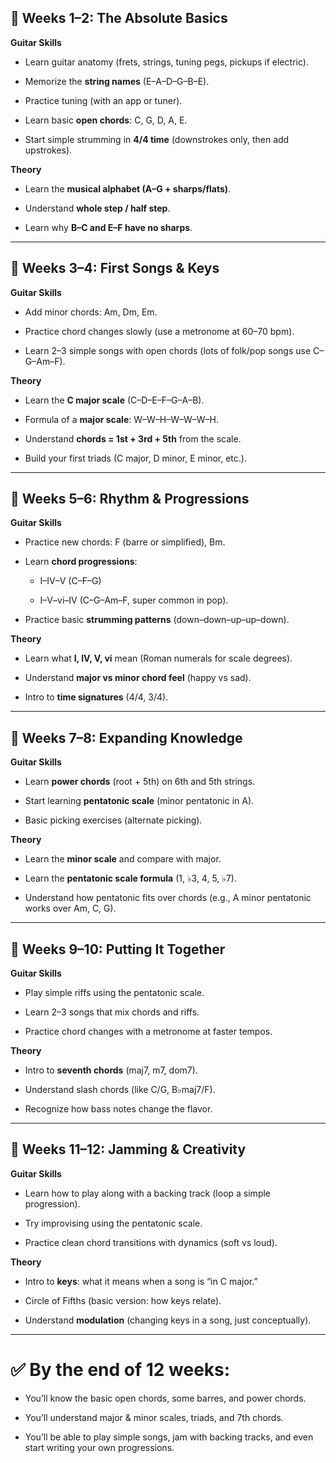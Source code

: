 ## 📅 Weeks 1–2: The Absolute Basics

**Guitar Skills**

- Learn guitar anatomy (frets, strings, tuning pegs, pickups if electric).
    
- Memorize the **string names** (E–A–D–G–B–E).
    
- Practice tuning (with an app or tuner).
    
- Learn basic **open chords**: C, G, D, A, E.
    
- Start simple strumming in **4/4 time** (downstrokes only, then add upstrokes).
    

**Theory**

- Learn the **musical alphabet (A–G + sharps/flats)**.
    
- Understand **whole step / half step**.
    
- Learn why **B–C and E–F have no sharps**.
    

---

## 📅 Weeks 3–4: First Songs & Keys

**Guitar Skills**

- Add minor chords: Am, Dm, Em.
    
- Practice chord changes slowly (use a metronome at 60–70 bpm).
    
- Learn 2–3 simple songs with open chords (lots of folk/pop songs use C–G–Am–F).
    

**Theory**

- Learn the **C major scale** (C–D–E–F–G–A–B).
    
- Formula of a **major scale**: W–W–H–W–W–W–H.
    
- Understand **chords = 1st + 3rd + 5th** from the scale.
    
- Build your first triads (C major, D minor, E minor, etc.).
    

---

## 📅 Weeks 5–6: Rhythm & Progressions

**Guitar Skills**

- Practice new chords: F (barre or simplified), Bm.
    
- Learn **chord progressions**:
    
    - I–IV–V (C–F–G)
        
    - I–V–vi–IV (C–G–Am–F, super common in pop).
        
- Practice basic **strumming patterns** (down–down–up–up–down).
    

**Theory**

- Learn what **I, IV, V, vi** mean (Roman numerals for scale degrees).
    
- Understand **major vs minor chord feel** (happy vs sad).
    
- Intro to **time signatures** (4/4, 3/4).
    

---

## 📅 Weeks 7–8: Expanding Knowledge

**Guitar Skills**

- Learn **power chords** (root + 5th) on 6th and 5th strings.
    
- Start learning **pentatonic scale** (minor pentatonic in A).
    
- Basic picking exercises (alternate picking).
    

**Theory**

- Learn the **minor scale** and compare with major.
    
- Learn the **pentatonic scale formula** (1, ♭3, 4, 5, ♭7).
    
- Understand how pentatonic fits over chords (e.g., A minor pentatonic works over Am, C, G).
    

---

## 📅 Weeks 9–10: Putting It Together

**Guitar Skills**

- Play simple riffs using the pentatonic scale.
    
- Learn 2–3 songs that mix chords and riffs.
    
- Practice chord changes with a metronome at faster tempos.
    

**Theory**

- Intro to **seventh chords** (maj7, m7, dom7).
    
- Understand slash chords (like C/G, B♭maj7/F).
    
- Recognize how bass notes change the flavor.
    

---

## 📅 Weeks 11–12: Jamming & Creativity

**Guitar Skills**

- Learn how to play along with a backing track (loop a simple progression).
    
- Try improvising using the pentatonic scale.
    
- Practice clean chord transitions with dynamics (soft vs loud).
    

**Theory**

- Intro to **keys**: what it means when a song is “in C major.”
    
- Circle of Fifths (basic version: how keys relate).
    
- Understand **modulation** (changing keys in a song, just conceptually).
    

---

# ✅ By the end of 12 weeks:

- You’ll know the basic open chords, some barres, and power chords.
    
- You’ll understand major & minor scales, triads, and 7th chords.
    
- You’ll be able to play simple songs, jam with backing tracks, and even start writing your own progressions.